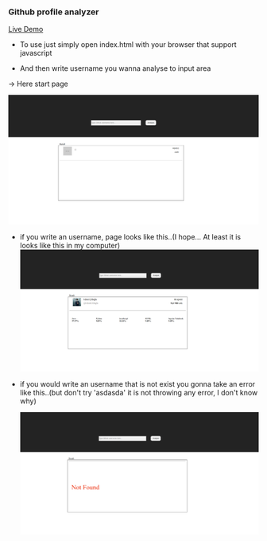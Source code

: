 ### Github profile analyzer

[Live Demo](https://suspicious-raman-cbda69.netlify.app/)

- To use just simply open index.html with your browser that support javascript

* And then write username you wanna analyse to input area

-> Here start page

![image](./screenshots/giris.png)

- if you write an username, page looks like this..(I hope... At least it is looks like this in my computer)
  ![image](./screenshots/result.png)

* if you would write an username that is not exist you gonna take an error like this..(but don't try 'asdasda' it is not throwing any error, I don't know why)

  ![image](./screenshots/error.png)
